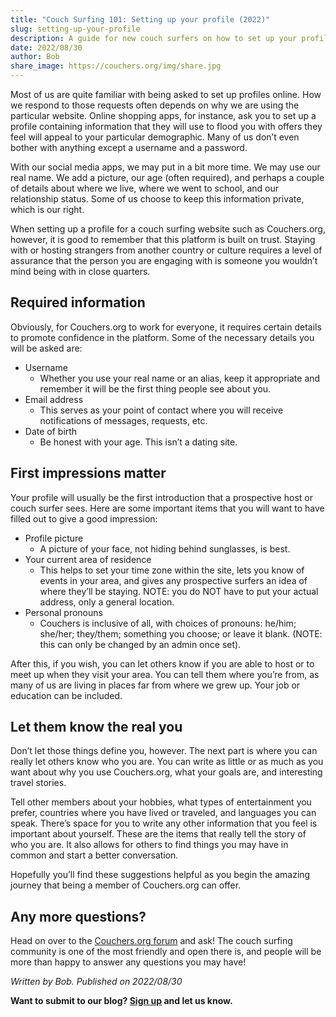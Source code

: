 ```yaml
---
title: "Couch Surfing 101: Setting up your profile (2022)"
slug: setting-up-your-profile
description: A guide for new couch surfers on how to set up your profile so you can host people or get hosted!
date: 2022/08/30
author: Bob
share_image: https://couchers.org/img/share.jpg
---
```


Most of us are quite familiar with being asked to set up profiles online. How we respond to those requests often depends on why we are using the particular website. Online shopping apps, for instance, ask you to set up a profile containing information that they will use to flood you with offers they feel will appeal to your particular demographic. Many of us don’t even bother with anything except a username and a password. 

With our social media apps, we may put in a bit more time. We may use our real name. We add a picture, our age (often required), and perhaps a couple of details about where we live, where we went to school, and our relationship status. Some of us choose to keep this information private, which is our right.  

When setting up a profile for a couch surfing website such as Couchers.org, however, it is good to remember that this platform is built on trust. Staying with or hosting strangers from another country or culture requires a level of assurance that the person you are engaging with is someone you wouldn’t mind being with in close quarters.


## Required information

Obviously, for Couchers.org to work for everyone, it requires certain details to promote confidence in the platform. Some of the necessary details you will be asked are: 

* Username
    * Whether you use your real name or an alias, keep it appropriate and remember it will be the first thing people see about you.
* Email address
    * This serves as your point of contact where you will receive notifications of messages, requests, etc.
* Date of birth
    * Be honest with your age. This isn’t a dating site. 


## First impressions matter

Your profile will usually be the first introduction that a prospective host or couch surfer sees. Here are some important items that you will want to have filled out to give a good impression:



* Profile picture
    * A picture of your face, not hiding behind sunglasses, is best. 
* Your current area of residence
    * This helps to set your time zone within the site, lets you know of events in your area, and gives any prospective surfers an idea of where they’ll be staying. NOTE: you do NOT have to put your actual address, only a general location.
* Personal pronouns
    * Couchers is inclusive of all, with choices of pronouns: he/him; she/her; they/them; something you choose; or leave it blank. (NOTE: this can only be changed by an admin once set).

After this, if you wish, you can let others know if you are able to host or to meet up when they visit your area. You can tell them where you’re from, as many of us are living in places far from where we grew up. Your job or education can be included. 


## Let them know the real you

Don’t let those things define you, however. The next part is where you can really let others know who you are. You can write as little or as much as you want about why you use Couchers.org, what your goals are, and interesting travel stories.

Tell other members about your hobbies, what types of entertainment you prefer, countries where you have lived or traveled, and languages you can speak. There’s space for you to write any other information that you feel is important about yourself. These are the items that really tell the story of who you are. It also allows for others to find things you may have in common and start a better conversation. 

Hopefully you’ll find these suggestions helpful as you begin the amazing journey that being a member of Couchers.org can offer. 


## Any more questions?

Head on over to the [Couchers.org forum](https://community.couchers.org) and ask! The couch surfing community is one of the most friendly and open there is, and people will be more than happy to answer any questions you may have!


_Written by Bob. Published on 2022/08/30_

**Want to submit to our blog? [Sign up](/contribute) and let us know.**
